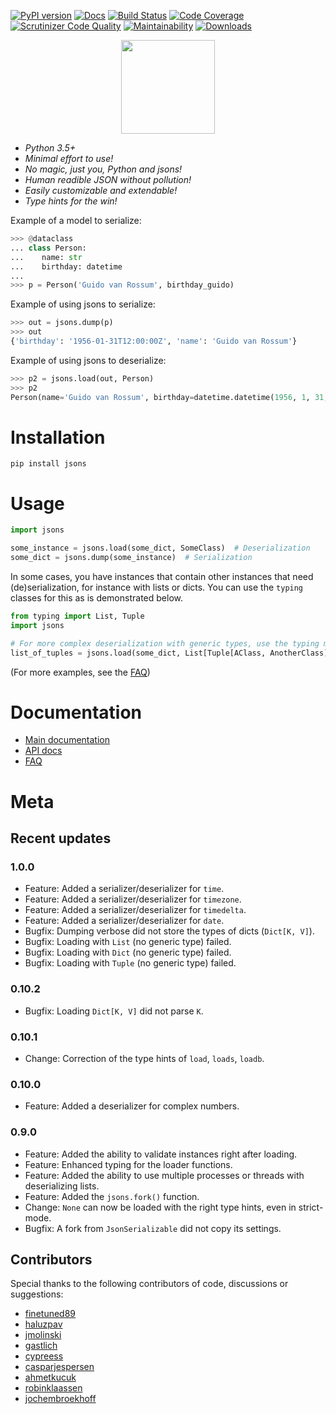 [![PyPI version](https://badge.fury.io/py/jsons.svg)](https://badge.fury.io/py/jsons)
[![Docs](https://readthedocs.org/projects/jsons/badge/?version=latest)](https://jsons.readthedocs.io/en/latest/?badge=latest)
[![Build Status](https://api.travis-ci.org/ramonhagenaars/jsons.svg?branch=master)](https://travis-ci.org/ramonhagenaars/jsons)
[![Code Coverage](https://codecov.io/gh/ramonhagenaars/jsons/branch/master/graph/badge.svg)](https://codecov.io/gh/ramonhagenaars/jsons)
[![Scrutinizer Code Quality](https://scrutinizer-ci.com/g/ramonhagenaars/jsons/badges/quality-score.png?b=master)](https://scrutinizer-ci.com/g/ramonhagenaars/jsons/?branch=master)
[![Maintainability](https://api.codeclimate.com/v1/badges/17d997068b3387c2f2c3/maintainability)](https://codeclimate.com/github/ramonhagenaars/jsons/maintainability)
[![Downloads](https://img.shields.io/pypi/dm/jsons.svg)](https://pypistats.org/packages/jsons)


<p align='center'>
  <img width='150' src='https://github.com/ramonhagenaars/jsons/raw/master/resources/jsons-logo.svg?sanitize=true' /> 
</p>

  - *Python 3.5+*
  - *Minimal effort to use\!*
  - *No magic, just you, Python and jsons\!*
  - *Human readible JSON without pollution\!*
  - *Easily customizable and extendable\!*
  - *Type hints for the win\!*

Example of a model to serialize:

```python
>>> @dataclass
... class Person:
...    name: str
...    birthday: datetime
...
>>> p = Person('Guido van Rossum', birthday_guido)
```

Example of using jsons to serialize:

```python
>>> out = jsons.dump(p)
>>> out
{'birthday': '1956-01-31T12:00:00Z', 'name': 'Guido van Rossum'}
```

Example of using jsons to deserialize:

```python
>>> p2 = jsons.load(out, Person)
>>> p2
Person(name='Guido van Rossum', birthday=datetime.datetime(1956, 1, 31, 12, 0, tzinfo=datetime.timezone.utc))
```

# Installation

    pip install jsons

# Usage

```python
import jsons

some_instance = jsons.load(some_dict, SomeClass)  # Deserialization
some_dict = jsons.dump(some_instance)  # Serialization
```

In some cases, you have instances that contain other instances that need (de)serialization, for instance with lists or dicts. You can use the
`typing` classes for this as is demonstrated below.

```python
from typing import List, Tuple
import jsons

# For more complex deserialization with generic types, use the typing module
list_of_tuples = jsons.load(some_dict, List[Tuple[AClass, AnotherClass]])
```

(For more examples, see the
[FAQ](https://jsons.readthedocs.io/en/latest/faq.html))

# Documentation 

  - [Main documentation](https://jsons.readthedocs.io/en/latest/)
  - [API docs](https://jsons.readthedocs.io/en/latest/api.html)
  - [FAQ](https://jsons.readthedocs.io/en/latest/faq.html)

# Meta

## Recent updates

### 1.0.0

  - Feature: Added a serializer/deserializer for `time`.
  - Feature: Added a serializer/deserializer for `timezone`.
  - Feature: Added a serializer/deserializer for `timedelta`.
  - Feature: Added a serializer/deserializer for `date`.
  - Bugfix: Dumping verbose did not store the types of dicts (`Dict[K,
    V]`).
  - Bugfix: Loading with `List` (no generic type) failed.
  - Bugfix: Loading with `Dict` (no generic type) failed.
  - Bugfix: Loading with `Tuple` (no generic type) failed.

### 0.10.2

  - Bugfix: Loading `Dict[K, V]` did not parse `K`.

### 0.10.1

  - Change: Correction of the type hints of `load`, `loads`, `loadb`.

### 0.10.0

  - Feature: Added a deserializer for complex numbers.


### 0.9.0

  - Feature: Added the ability to validate instances right after
    loading.
  - Feature: Enhanced typing for the loader functions.
  - Feature: Added the ability to use multiple processes or threads with
    deserializing lists.
  - Feature: Added the `jsons.fork()` function.
  - Change: `None` can now be loaded with the right type hints, even in
    strict-mode.
  - Bugfix: A fork from `JsonSerializable` did not copy its settings.

## Contributors

Special thanks to the following contributors of code, discussions or
suggestions:

  - [finetuned89](https://github.com/finetuned89)
  - [haluzpav](https://github.com/haluzpav)
  - [jmolinski](https://github.com/jmolinski)
  - [gastlich](https://github.com/gastlich)
  - [cypreess](https://github.com/cypreess)
  - [casparjespersen](https://github.com/casparjespersen)
  - [ahmetkucuk](https://github.com/ahmetkucuk)
  - [robinklaassen](https://github.com/robinklaassen)
  - [jochembroekhoff](https://github.com/jochembroekhoff)
